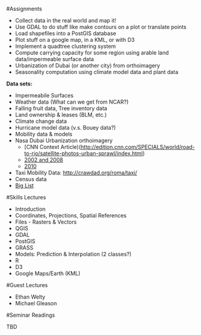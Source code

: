 #Assignments

* Collect data in the real world and map it!
* Use GDAL to do stuff like make contours on a plot or translate points
* Load shapefiles into a PostGIS database
* Plot stuff on a google map, in a KML, or with D3
* Implement a quadtree clustering system
* Compute carrying capacity for some region using arable land data/impermeable surface data
* Urbanization of Dubai (or another city) from orthoimagery
* Seasonality computation using climate model data and plant data

**Data sets:**

* Impermeabile Surfaces
* Weather data (What can we get from NCAR?)
* Falling fruit data, Tree inventory data
* Land ownership & leases (BLM, etc.)
* Climate change data
* Hurricane model data (v.s. Bouey data?)
* Mobility data & models
* Nasa Dubai Urbanization orthoimagery
  * [CNN Context Article)(http://edition.cnn.com/SPECIALS/world/road-to-rio/satellite-photos-urban-sprawl/index.html)
  * [2002 and 2008](http://earthobservatory.nasa.gov/IOTD/view.php?id=38344)
  * [2010](http://earthobservatory.nasa.gov/IOTD/view.php?id=43120)
* Taxi Mobility Data: http://crawdad.org/roma/taxi/
* Census data
* [Big List](http://freegisdata.rtwilson.com/)

#Skills Lectures

* Introduction
* Coordinates, Projections, Spatial References
* Files - Rasters & Vectors
* QGIS
* GDAL
* PostGIS
* GRASS
* Models: Prediction & Interpolation (2 classes?)
* R
* D3
* Google Maps/Earth (KML)

#Guest Lectures

* Ethan Welty
* Michael Gleason

#Seminar Readings

TBD
